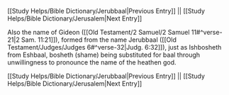 [[Study Helps/Bible Dictionary/Jerubbaal|Previous Entry]]  ||  [[Study Helps/Bible Dictionary/Jerusalem|Next Entry]]

 Also the name of Gideon ([[Old Testament/2 Samuel/2 Samuel 11#^verse-21|2 Sam. 11:21]]), formed from the name Jerubbaal ([[Old Testament/Judges/Judges 6#^verse-32|Judg. 6:32]]), just as Ishbosheth from Eshbaal, bosheth (shame) being substituted for baal through unwillingness to pronounce the name of the heathen god.

[[Study Helps/Bible Dictionary/Jerubbaal|Previous Entry]]  ||  [[Study Helps/Bible Dictionary/Jerusalem|Next Entry]]